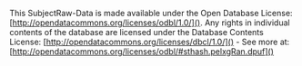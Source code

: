 This SubjectRaw-Data is made available under the Open Database License: [http://opendatacommons.org/licenses/odbl/1.0/](). Any rights in individual contents of the database are licensed under the Database Contents License: [http://opendatacommons.org/licenses/dbcl/1.0/]() - See more at: [http://opendatacommons.org/licenses/odbl/#sthash.pelxgRan.dpuf]()